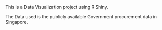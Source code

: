 This is a Data Visualization project using R Shiny.

The Data used is the publicly available Government procurement data in
Singapore.
